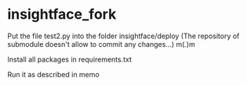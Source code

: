 # insightface_fork
Put the file test2.py into the folder insightface/deploy (The repository of submodule doesn't allow to commit any changes...) m(_._)m

Install all packages in requirements.txt

Run it as described in memo
